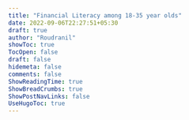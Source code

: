 ```yaml
---
title: "Financial Literacy among 18-35 year olds"
date: 2022-09-06T22:27:51+05:30
draft: true
author: "Roudranil"
showToc: true
TocOpen: false
draft: false
hidemeta: false
comments: false
ShowReadingTime: true
ShowBreadCrumbs: true
ShowPostNavLinks: false
UseHugoToc: true
---
```


